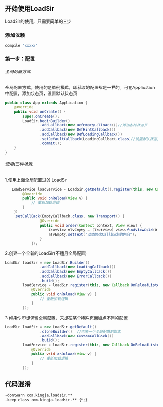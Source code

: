 开始使用LoadSir
---

LoadSir的使用，只需要简单的三步

### 添加依赖

```groovy
compile 'xxxxx'
```

### 第一步：配置

###### 全局配置方式
全局配置方式，使用的是单例模式，即获取的配置都是一样的。可在Application中配置，添加状态页，设置默认状态页

```java
public class App extends Application {
    @Override
    public void onCreate() {
        super.onCreate();
        LoadSir.beginBuilder()
                .addCallback(new DefEmptyCallBack())//添加各种状态页
                .addCallback(new DefHintCallback())  
                .addCallback(new DefLoadingCallback())
                .setDefaultCallback(LoadingCallback.class)//设置默认状态页
                .commit();
    }
}
```
###### 使用(三种场景)
1.使用上面全局配置过的 LoadSir

```java
   LoadService loadService = LoadSir.getDefault().register(this, new Callback.OnReloadListener() {
        @Override
        public void onReload(View v) {
            // 重新加载逻辑
        }
    })  
    .setCallBack(EmptyCallback.class, new Transport() {
                @Override
                public void order(Context context, View view) {
                    TextView mTvEmpty = (TextView) view.findViewById(R.id.tv_empty);
                    mTvEmpty.setText("动态修改Callback的内容");
                }
            });
```

2.创建一个全新的LoadSir(不适用全局配置)

```java
LoadSir loadSir = new LoadSir.Builder()
                .addCallback(new LoadingCallback())
                .addCallback(new EmptyCallback())
                .addCallback(new ErrorCallback())
                .build();
        loadService = loadSir.register(this, new Callback.OnReloadListener() {
            @Override
            public void onReload(View v) {
                // 重新加载逻辑
            }
        });
```

3.如果你即想保留全局配置，又想在某个特殊页面加点不同的配置 

```java
LoadSir loadSir = new LoadSir.getDefault()
                .cloneBuilder()  //克隆一个全局配置的副本
                .addCallback(new CustomCallBack())
                .build();
        loadService = loadSir.register(this, new Callback.OnReloadListener() {
            @Override
            public void onReload(View v) {
                // 重新加载逻辑
            }
        });
```
## 代码混淆

```xml
-dontwarn com.kingja.loadsir.**
-keep class com.kingja.loadsir.** {*;}
```











